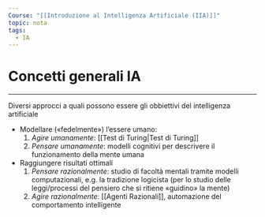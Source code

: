 ```yaml
---
Course: "[[Introduzione al Intelligenza Artificiale (IIA)]]"
topic: nota
tags:
  - IA
---
```


# Concetti generali IA
---
Diversi approcci a quali possono essere gli obbiettivi del intelligenza artificiale 

- Modellare («fedelmente») l’essere umano:
	1.  _Agire umanamente_: [[Test di Turing|Test di Turing]] 
	2.   _Pensare umanamente_: modelli cognitivi per descrivere il funzionamento della mente umana 
- Raggiungere risultati ottimali 
	1. _Pensare razionalmente_: studio di facoltà mentali tramite modelli computazionali, e.g. la tradizione logicista (per lo studio delle leggi/processi del pensiero che si ritiene «guidino» la mente)
	2.  _Agire razionalmente_: [[Agenti Razionali]], automazione del comportamento intelligente 